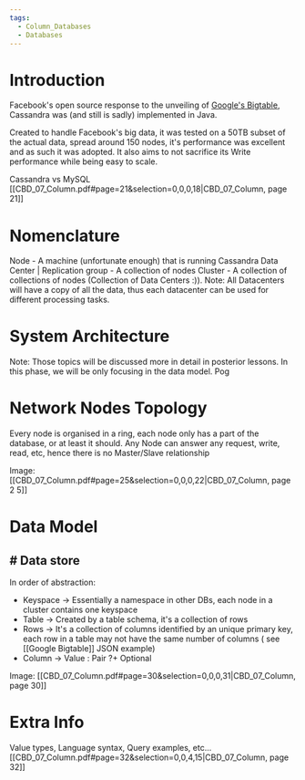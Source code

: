 ```yaml
---
tags:
  - Column_Databases
  - Databases
---
```

# Introduction
Facebook's open source response to the unveiling of [Google's Bigtable](obsidian://open?vault=Uni_Theoretical_Notes&file=CBD%2FGoogle%20Bigtable), Cassandra was (and still is sadly) implemented in Java.

Created to handle Facebook's big data, it was tested on a 50TB subset of the actual data, spread around 150 nodes, it's performance was excellent and as such it was adopted. It also aims to not sacrifice its Write performance while being easy to scale.

Cassandra vs MySQL
[[CBD_07_Column.pdf#page=21&selection=0,0,0,18|CBD_07_Column, page 21]]

# Nomenclature

Node - A machine (unfortunate enough) that is running Cassandra
Data Center | Replication group - A collection of nodes
Cluster - A collection of collections of nodes (Collection of Data Centers :)). 
Note: All Datacenters will have a copy of all the data, thus each datacenter can be used for different processing tasks.

# System Architecture
Note: Those topics will be discussed more in detail in posterior lessons. In this phase, we will be only focusing in the data model. Pog

# Network Nodes Topology
Every node is organised in a ring, each node only has a part of the database, or at least it should. Any Node can answer any request, write, read, etc, hence there is no Master/Slave relationship

Image:
[[CBD_07_Column.pdf#page=25&selection=0,0,0,22|CBD_07_Column, page 2 5]]

# Data Model
## # Data store
In order of abstraction:
- Keyspace -> Essentially a namespace in other DBs, each node in a cluster contains one keyspace
- Table -> Created by a table schema, it's a collection of rows
- Rows -> It's a collection of columns identified by an unique primary key, each row in a table may not have the same number of columns ( see [[Google Bigtable]] JSON example)
- Column -> Value : Pair ?+ Optional 

Image:
[[CBD_07_Column.pdf#page=30&selection=0,0,0,31|CBD_07_Column, page 30]]

# Extra Info

Value types, Language syntax, Query examples, etc...
[[CBD_07_Column.pdf#page=32&selection=0,0,4,15|CBD_07_Column, page 32]]